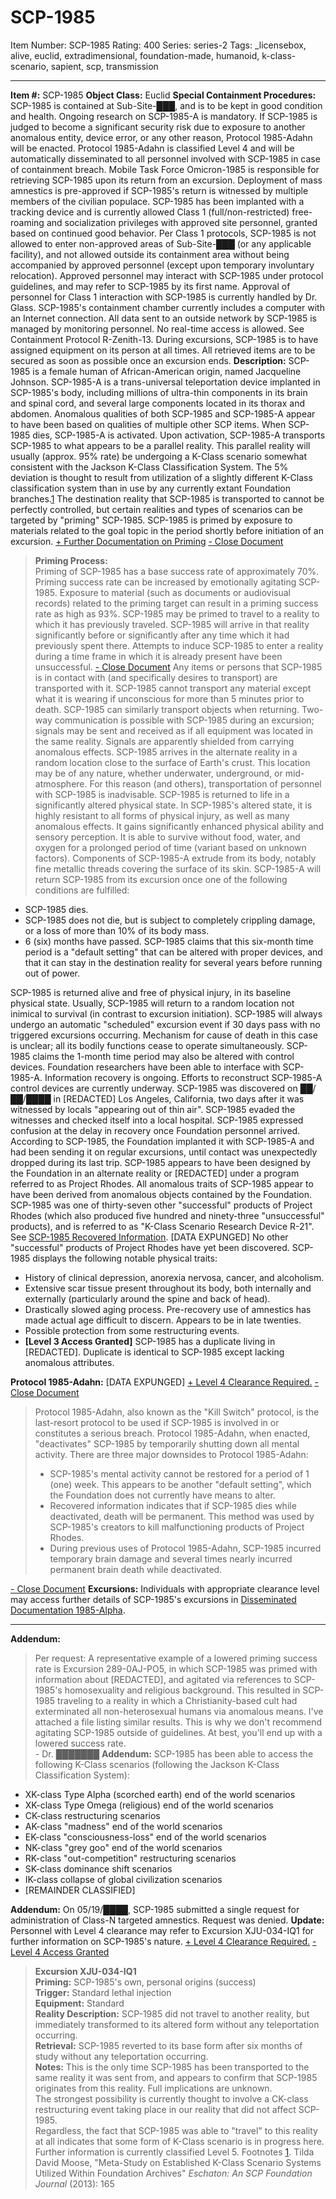 # SCP-1985
Item Number: SCP-1985
Rating: 400
Series: series-2
Tags: _licensebox, alive, euclid, extradimensional, foundation-made, humanoid, k-class-scenario, sapient, scp, transmission

---

**Item #:** SCP-1985
**Object Class:** Euclid
**Special Containment Procedures:** SCP-1985 is contained at Sub-Site-███, and is to be kept in good condition and health. Ongoing research on SCP-1985-A is mandatory.
If SCP-1985 is judged to become a significant security risk due to exposure to another anomalous entity, device error, or any other reason, Protocol 1985-Adahn will be enacted. Protocol 1985-Adahn is classified Level 4 and will be automatically disseminated to all personnel involved with SCP-1985 in case of containment breach.
Mobile Task Force Omicron-1985 is responsible for retrieving SCP-1985 upon its return from an excursion. Deployment of mass amnestics is pre-approved if SCP-1985's return is witnessed by multiple members of the civilian populace.
SCP-1985 has been implanted with a tracking device and is currently allowed Class 1 (full/non-restricted) free-roaming and socialization privileges with approved site personnel, granted based on continued good behavior. Per Class 1 protocols, SCP-1985 is not allowed to enter non-approved areas of Sub-Site-███ (or any applicable facility), and not allowed outside its containment area without being accompanied by approved personnel (except upon temporary involuntary relocation). Approved personnel may interact with SCP-1985 under protocol guidelines, and may refer to SCP-1985 by its first name. Approval of personnel for Class 1 interaction with SCP-1985 is currently handled by Dr. Glass.
SCP-1985's containment chamber currently includes a computer with an Internet connection. All data sent to an outside network by SCP-1985 is managed by monitoring personnel. No real-time access is allowed. See Containment Protocol R-Zenith-13.
During excursions, SCP-1985 is to have assigned equipment on its person at all times. All retrieved items are to be secured as soon as possible once an excursion ends.
**Description:** SCP-1985 is a female human of African-American origin, named Jacqueline Johnson. SCP-1985-A is a trans-universal teleportation device implanted in SCP-1985's body, including millions of ultra-thin components in its brain and spinal cord, and several large components located in its thorax and abdomen. Anomalous qualities of both SCP-1985 and SCP-1985-A appear to have been based on qualities of multiple other SCP items.
When SCP-1985 dies, SCP-1985-A is activated.
Upon activation, SCP-1985-A transports SCP-1985 to what appears to be a parallel reality. This parallel reality will usually (approx. 95% rate) be undergoing a K-Class scenario somewhat consistent with the Jackson K-Class Classification System. The 5% deviation is thought to result from utilization of a slightly different K-Class classification system than in use by any currently extant Foundation branches.[1](javascript:;)
The destination reality that SCP-1985 is transported to cannot be perfectly controlled, but certain realities and types of scenarios can be targeted by "priming" SCP-1985. SCP-1985 is primed by exposure to materials related to the goal topic in the period shortly before initiation of an excursion.
[\+ Further Documentation on Priming](javascript:;)
[\- Close Document](javascript:;)
> **Priming Process:**  
>  Priming of SCP-1985 has a base success rate of approximately 70%. Priming success rate can be increased by emotionally agitating SCP-1985. Exposure to material (such as documents or audiovisual records) related to the priming target can result in a priming success rate as high as 93%.
> SCP-1985 may be primed to travel to a reality to which it has previously traveled. SCP-1985 will arrive in that reality significantly before or significantly after any time which it had previously spent there. Attempts to induce SCP-1985 to enter a reality during a time frame in which it is already present have been unsuccessful.
[\- Close Document](javascript:;)
Any items or persons that SCP-1985 is in contact with (and specifically desires to transport) are transported with it. SCP-1985 cannot transport any material except what it is wearing if unconscious for more than 5 minutes prior to death. SCP-1985 can similarly transport objects when returning.
Two-way communication is possible with SCP-1985 during an excursion; signals may be sent and received as if all equipment was located in the same reality. Signals are apparently shielded from carrying anomalous effects.
SCP-1985 arrives in the alternate reality in a random location close to the surface of Earth's crust. This location may be of any nature, whether underwater, underground, or mid-atmosphere. For this reason (and others), transportation of personnel with SCP-1985 is inadvisable.
SCP-1985 is returned to life in a significantly altered physical state. In SCP-1985's altered state, it is highly resistant to all forms of physical injury, as well as many anomalous effects. It gains significantly enhanced physical ability and sensory perception. It is able to survive without food, water, and oxygen for a prolonged period of time (variant based on unknown factors). Components of SCP-1985-A extrude from its body, notably fine metallic threads covering the surface of its skin.
SCP-1985-A will return SCP-1985 from its excursion once one of the following conditions are fulfilled:
  * SCP-1985 dies.
  * SCP-1985 does not die, but is subject to completely crippling damage, or a loss of more than 10% of its body mass.
  * 6 (six) months have passed. SCP-1985 claims that this six-month time period is a "default setting" that can be altered with proper devices, and that it can stay in the destination reality for several years before running out of power.

SCP-1985 is returned alive and free of physical injury, in its baseline physical state. Usually, SCP-1985 will return to a random location not inimical to survival (in contrast to excursion initiation).
SCP-1985 will always undergo an automatic "scheduled" excursion event if 30 days pass with no triggered excursions occurring. Mechanism for cause of death in this case is unclear; all its bodily functions cease to operate simultaneously. SCP-1985 claims the 1-month time period may also be altered with control devices.
Foundation researchers have been able to interface with SCP-1985-A. Information recovery is ongoing. Efforts to reconstruct SCP-1985-A control devices are currently underway.
SCP-1985 was discovered on ██/██/████ in [REDACTED] Los Angeles, California, two days after it was witnessed by locals "appearing out of thin air". SCP-1985 evaded the witnesses and checked itself into a local hospital. SCP-1985 expressed confusion at the delay in recovery once Foundation personnel arrived. According to SCP-1985, the Foundation implanted it with SCP-1985-A and had been sending it on regular excursions, until contact was unexpectedly dropped during its last trip.
SCP-1985 appears to have been designed by the Foundation in an alternate reality or [REDACTED] under a program referred to as Project Rhodes. All anomalous traits of SCP-1985 appear to have been derived from anomalous objects contained by the Foundation. SCP-1985 was one of thirty-seven other "successful" products of Project Rhodes (which also produced five hundred and ninety-three "unsuccessful" products), and is referred to as "K-Class Scenario Research Device R-21".
See [SCP-1985 Recovered Information](/scp-1985-recovered-information). [DATA EXPUNGED] No other "successful" products of Project Rhodes have yet been discovered.
SCP-1985 displays the following notable physical traits:
  * History of clinical depression, anorexia nervosa, cancer, and alcoholism.
  * Extensive scar tissue present throughout its body, both internally and externally (particularly around the spine and back of head).
  * Drastically slowed aging process. Pre-recovery use of amnestics has made actual age difficult to discern. Appears to be in late twenties.
  * Possible protection from some restructuring events.
  * **[Level 3 Access Granted]** SCP-1985 has a duplicate living in [REDACTED]. Duplicate is identical to SCP-1985 except lacking anomalous attributes.

**Protocol 1985-Adahn:** [DATA EXPUNGED]
[\+ Level 4 Clearance Required.](javascript:;)
[\- Close Document](javascript:;)
> Protocol 1985-Adahn, also known as the "Kill Switch" protocol, is the last-resort protocol to be used if SCP-1985 is involved in or constitutes a serious breach. Protocol 1985-Adahn, when enacted, "deactivates" SCP-1985 by temporarily shutting down all mental activity.
> There are three major downsides to Protocol 1985-Adahn:
>   * SCP-1985's mental activity cannot be restored for a period of 1 (one) week. This appears to be another "default setting", which the Foundation does not currently have means to alter.
>   * Recovered information indicates that if SCP-1985 dies while deactivated, death will be permanent. This method was used by SCP-1985's creators to kill malfunctioning products of Project Rhodes.
>   * During previous uses of Protocol 1985-Adahn, SCP-1985 incurred temporary brain damage and several times nearly incurred permanent brain death while deactivated.
> 

[\- Close Document](javascript:;)
**Excursions:** Individuals with appropriate clearance level may access further details of SCP-1985's excursions in [Disseminated Documentation 1985-Alpha](/disseminated-documentation-1985-alpha).
* * *
**Addendum:**
> Per request: A representative example of a lowered priming success rate is Excursion 289-0AJ-PO5, in which SCP-1985 was primed with information about [REDACTED], and agitated via references to SCP-1985's homosexuality and religious background. This resulted in SCP-1985 traveling to a reality in which a Christianity-based cult had exterminated all non-heterosexual humans via anomalous means. I've attached a file listing similar results. This is why we don't recommend agitating SCP-1985 outside of guidelines. At best, you'll end up with a lowered success rate.  
>  \- Dr. ███████
**Addendum:** SCP-1985 has been able to access the following K-Class scenarios (following the Jackson K-Class Classification System):
  * XK-class Type Alpha (scorched earth) end of the world scenarios
  * XK-class Type Omega (religious) end of the world scenarios
  * CK-class restructuring scenarios
  * AK-class "madness" end of the world scenarios
  * EK-class "consciousness-loss" end of the world scenarios
  * NK-class "grey goo" end of the world scenarios
  * RK-class "out-competition" restructuring scenarios
  * SK-class dominance shift scenarios
  * IK-class collapse of global civilization scenarios
  * [REMAINDER CLASSIFIED]

**Addendum:** On 05/19/████, SCP-1985 submitted a single request for administration of Class-N targeted amnestics. Request was denied.
**Update:** Personnel with Level 4 clearance may refer to Excursion XJU-034-IQ1 for further information on SCP-1985's nature.
[\+ Level 4 Clearance Required.](javascript:;)
[\- Level 4 Access Granted](javascript:;)
> **Excursion XJU-034-IQ1**  
>  **Priming:** SCP-1985's own, personal origins (success)  
>  **Trigger:** Standard lethal injection  
>  **Equipment:** Standard  
>  **Reality Description:** SCP-1985 did not travel to another reality, but immediately transformed to its altered form without any teleportation occurring.  
>  **Retrieval:** SCP-1985 reverted to its base form after six months of study without any teleportation occurring.  
>  **Notes:** This is the only time SCP-1985 has been transported to the same reality it was sent from, and appears to confirm that SCP-1985 originates from this reality. Full implications are unknown.  
>  The strongest possibility is currently thought to involve a CK-class restructuring event taking place in our reality that did not affect SCP-1985.  
>  Regardless, the fact that SCP-1985 was able to "travel" to this reality at all indicates that some form of K-Class scenario is in progress here. Further information is currently classified Level 5.
Footnotes
[1](javascript:;). Tilda David Moose, "Meta-Study on Established K-Class Scenario Systems Utilized Within Foundation Archives" _Eschaton: An SCP Foundation Journal_ (2013): 165